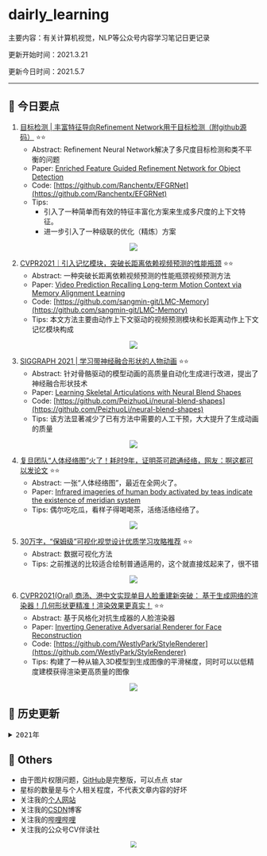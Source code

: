 # dairly_learning
主要内容：有关计算机视觉，NLP等公众号内容学习笔记日更记录

更新开始时间：2021.3.21

更新今日时间：2021.5.7

------



## :paperclip:  今日要点

1. [目标检测 | 丰富特征导向Refinement Network用于目标检测（附github源码）](https://mp.weixin.qq.com/s/Ij6uwXkgvLoVVx8Voklyyg)         :star::star:
   - Abstract: Refinement Neural Network解决了多尺度目标检测和类不平衡的问题
   - Paper: [Enriched Feature Guided Refinement Network for Object Detection](https://openaccess.thecvf.com/content_ICCV_2019/papers/Nie_Enriched_Feature_Guided_Refinement_Network_for_Object_Detection_ICCV_2019_paper.pdf)
   - Code: [https://github.com/Ranchentx/EFGRNet](https://github.com/Ranchentx/EFGRNet)
   - Tips: 
     - 引入了一种简单而有效的特征丰富化方案来生成多尺度的上下文特征。
     - 进一步引入了一种级联的优化（精炼）方案

<div align=center><img src="https://mmbiz.qpic.cn/mmbiz_png/1MtnAxmWSwOicKqaU8hsiaibejndcaJUgyMWqIyNvpVZ3icgicicGLNmHvT90NeyNXib8ZwK6GRSadR6EurewwSGHaMEQ/640?wx_fmt=png&tp=webp&wxfrom=5&wx_lazy=1&wx_co=1" style='zoom:100%'>
</div>

2. [CVPR2021｜引入记忆模块，突破长距离依赖视频预测的性能瓶颈](https://mp.weixin.qq.com/s/GXcoHk9ks_ekVv-o14fVGg)       :star::star:
   - Abstract: 一种突破长距离依赖视频预测的性能瓶颈视频预测方法
   - Paper: [Video Prediction Recalling Long-term Motion Context via Memory Alignment Learning](https://arxiv.org/abs/2104.00924)
   - Code: [https://github.com/sangmin-git/LMC-Memory](https://github.com/sangmin-git/LMC-Memory)
   - Tips: 本文方法主要由动作上下文驱动的视频预测模块和长距离动作上下文记忆模块构成

<div align=center><img src="https://mmbiz.qpic.cn/mmbiz_png/BJbRvwibeSTuWhMkTktMX7SyDicI6UdqGS6FE3Pkj9vuhCoI8WydhboKhz2tiaibLwTzjL1llegmngYqsad0b8rBpg/640?wx_fmt=png&tp=webp&wxfrom=5&wx_lazy=1&wx_co=1" style='zoom:100%'>
</div>


3. [SIGGRAPH 2021 | 学习带神经融合形状的人物动画](https://mp.weixin.qq.com/s/IuvyNRJ6amJn5ya7fr8L6A)       :star::star:
   - Abstract: 针对骨骼驱动的模型动画的高质量自动化生成进行改进，提出了神经融合形状技术
   - Paper: [Learning Skeletal Articulations with Neural Blend Shapes ](https://peizhuoli.github.io/neural-blend-shapes/papers/neural-blend-shapes-camera-ready.pdf)
   - Code: [https://github.com/PeizhuoLi/neural-blend-shapes](https://github.com/PeizhuoLi/neural-blend-shapes)
   - Tips: 该方法显著减少了已有方法中需要的人工干预，大大提升了生成动画的质量

<div align=center><img src="https://mmbiz.qpic.cn/mmbiz_png/3ca6UMoKPP2pJ32mXbM4ufmxVWyphsqPBKPliasicC85tFTia85bJGoxguds9z7pQ4qRPycyxVgt4I6Z31tBrkWnA/640?wx_fmt=png&tp=webp&wxfrom=5&wx_lazy=1&wx_co=1" style='zoom:100%'>
</div>



4. [复旦团队“人体经络图”火了！耗时9年，证明茶可疏通经络，网友：啊这都可以发论文](https://mp.weixin.qq.com/s/n9LShjiEQIm5QTi9C0neOw)       :star::star:
   - Abstract: 一张“人体经络图”，最近在全网火了。
   - Paper: [Infrared imageries of human body activated by teas indicate the existence of meridian system ](https://journal.hep.com.cn/qb/EN/article/downloadArticleFile.do?attachType=PDF&id=29259)
   - Tips: 偶尔吃吃瓜，看样子得喝喝茶，活络活络经络了。

<div align=center><img src="https://mmbiz.qpic.cn/mmbiz_jpg/YicUhk5aAGtA1y0syEZic7Oe5N2LUD0icLsZ2sDHXxxhAaJdXYD2HhOmiaK0zxlribCcSRuTtKZZyfMI1ia6WHiaG3fGg/640?wx_fmt=jpeg&tp=webp&wxfrom=5&wx_lazy=1&wx_co=1" style='zoom:100%'>
</div>

5. [30万字，“保姆级”可视化视觉设计优质学习攻略推荐](https://mp.weixin.qq.com/s/K1x1F7I3KCSSWmsGQH6eKA)       :star::star:
   - Abstract: 数据可视化方法
   - Tips: 之前推送的比较适合绘制普通适用的，这个就直接炫起来了，很不错

<div align=center><img src="https://mmbiz.qpic.cn/mmbiz_png/LVW0j64NZC152iaNAafRBIWUI7LWPxrLO4xzU0FGFr8LD6iaVlg3VAErUibrA3guzs0DjGIib8eoLliaslrLCMmZgfg/640?wx_fmt=png&tp=webp&wxfrom=5&wx_lazy=1&wx_co=1" style='zoom:100%'>
</div>

6. [CVPR2021(Oral) 商汤、港中文实现单目人脸重建新突破： 基于生成网络的渲染器！几何形状更精准！渲染效果更真实！](https://mp.weixin.qq.com/s/H2zdQGVBFY4N0x4MmLf55g)       :star::star:
   - Abstract: 基于风格化对抗生成器的人脸渲染器
   - Paper: [Inverting Generative Adversarial Renderer for Face Reconstruction](https://arxiv.org/pdf/2105.02431.pdf)
   - Code: [https://github.com/WestlyPark/StyleRenderer](https://github.com/WestlyPark/StyleRenderer)
   - Tips:  构建了一种从输入3D模型到生成图像的平滑梯度，同时可以以低精度建模获得渲染更高质量的图像

<div align=center><img src="https://mmbiz.qpic.cn/mmbiz_gif/BJbRvwibeSTuLGuha3GVxopibDV8UbvqWhIWFDlYtsCVfic7qsttBaaBJMb0caWumI6f1EBboB1Gsxz4iaQcqMRHZQ/640?wx_fmt=gif&tp=webp&wxfrom=5&wx_lazy=1" style='zoom:100%'>
</div>

## 


## :paperclip:  历史更新

<pre><details><summary>2021年</summary>
<details><summary>3月</summary>
    1. <a href="notes/202103/0321.md" target="_blank">公众号内容拓展学习笔记（2021.3.21）</a>
    2. <a href="notes/202103/0322.md" target="_blank">公众号内容拓展学习笔记（2021.3.22）</a>
    3. <a href="notes/202103/0323.md" target="_blank">公众号内容拓展学习笔记（2021.3.23）</a>
    4. <a href="notes/202103/0324.md" target="_blank">公众号内容拓展学习笔记（2021.3.24）</a>
    5. <a href="notes/202103/0325.md" target="_blank">公众号内容拓展学习笔记（2021.3.25）</a>
    6. <a href="notes/202103/0326.md" target="_blank">公众号内容拓展学习笔记（2021.3.26）</a>
    7. <a href="notes/202103/0327.md" target="_blank">公众号内容拓展学习笔记（2021.3.27）</a>
    8. <a href="notes/202103/0328.md" target="_blank">公众号内容拓展学习笔记（2021.3.28）</a>
    9. <a href="notes/202103/0329.md" target="_blank">公众号内容拓展学习笔记（2021.3.29）</a>
    10. <a href="notes/202103/0330.md" target="_blank">公众号内容拓展学习笔记（2021.3.30）</a>
    11. <a href="notes/202103/0331.md" target="_blank">公众号内容拓展学习笔记（2021.3.31）</a>
</details>
<details><summary>4月</summary>
    1. <a href="notes/202104/0401.md" target="_blank">公众号内容拓展学习笔记（2021.4.1）</a>
    2. <a href="notes/202104/0402.md" target="_blank">公众号内容拓展学习笔记（2021.4.2）</a>
    3. <a href="notes/202104/0403.md" target="_blank">公众号内容拓展学习笔记（2021.4.3）</a>
    4. <a href="notes/202104/0404.md" target="_blank">公众号内容拓展学习笔记（2021.4.4）</a>
    5. <a href="notes/202104/0405.md" target="_blank">公众号内容拓展学习笔记（2021.4.5）</a>
    6. <a href="notes/202104/0406.md" target="_blank">公众号内容拓展学习笔记（2021.4.6）</a>
    7. <a href="notes/202104/0407.md" target="_blank">公众号内容拓展学习笔记（2021.4.7）</a>
    8. <a href="notes/202104/0408.md" target="_blank">公众号内容拓展学习笔记（2021.4.8）</a>
    9. <a href="notes/202104/0409.md" target="_blank">公众号内容拓展学习笔记（2021.4.9）</a>
    10. <a href="notes/202104/0410.md" target="_blank">公众号内容拓展学习笔记（2021.4.10）</a>
    11. <a href="notes/202104/0411.md" target="_blank">公众号内容拓展学习笔记（2021.4.11）</a>
    12. <a href="notes/202104/0412.md" target="_blank">公众号内容拓展学习笔记（2021.4.12）</a>
    13. <a href="notes/202104/0413.md" target="_blank">公众号内容拓展学习笔记（2021.4.13）</a>
    14. <a href="notes/202104/0414.md" target="_blank">公众号内容拓展学习笔记（2021.4.14）</a>
    15. <a href="notes/202104/0415.md" target="_blank">公众号内容拓展学习笔记（2021.4.15）</a>
    16. <a href="notes/202104/0416.md" target="_blank">公众号内容拓展学习笔记（2021.4.16）</a>
    17. <a href="notes/202104/0417.md" target="_blank">公众号内容拓展学习笔记（2021.4.17）</a>
    18. <a href="notes/202104/0418.md" target="_blank">公众号内容拓展学习笔记（2021.4.18）</a>
    19. <a href="notes/202104/0419.md" target="_blank">公众号内容拓展学习笔记（2021.4.19）</a>
    20. <a href="notes/202104/0420.md" target="_blank">公众号内容拓展学习笔记（2021.4.20）</a>
    21. <a href="notes/202104/0421.md" target="_blank">公众号内容拓展学习笔记（2021.4.21）</a>
    22. <a href="notes/202104/0422.md" target="_blank">公众号内容拓展学习笔记（2021.4.22）</a>
    23. <a href="notes/202104/0423.md" target="_blank">公众号内容拓展学习笔记（2021.4.23）</a>
    24. <a href="notes/202104/0424.md" target="_blank">公众号内容拓展学习笔记（2021.4.24）</a>
    25. <a href="notes/202104/0425.md" target="_blank">公众号内容拓展学习笔记（2021.4.25）</a>
    26. <a href="notes/202104/0426.md" target="_blank">公众号内容拓展学习笔记（2021.4.26）</a>
    27. <a href="notes/202104/0427.md" target="_blank">公众号内容拓展学习笔记（2021.4.27）</a>
    28. <a href="notes/202104/0428.md" target="_blank">公众号内容拓展学习笔记（2021.4.28）</a>
    29. <a href="notes/202104/0429.md" target="_blank">公众号内容拓展学习笔记（2021.4.29）</a>
    30. <a href="notes/202104/0430.md" target="_blank">公众号内容拓展学习笔记（2021.4.30）</a>
</details>
<details><summary>5月</summary>
    1. <a href="notes/202105/0501.md" target="_blank">公众号内容拓展学习笔记（2021.5.1）</a>
    2. <a href="notes/202105/0502.md" target="_blank">公众号内容拓展学习笔记（2021.5.2）</a>
    3. <a href="notes/202105/0503.md" target="_blank">公众号内容拓展学习笔记（2021.5.3）</a>
    4. <a href="notes/202105/0504.md" target="_blank">公众号内容拓展学习笔记（2021.5.4）</a>
    5. <a href="notes/202105/0505.md" target="_blank">公众号内容拓展学习笔记（2021.5.5）</a>
    6. <a href="notes/202105/0506.md" target="_blank">公众号内容拓展学习笔记（2021.5.6）</a>
    7. <a href="notes/202105/0507.md" target="_blank">公众号内容拓展学习笔记（2021.5.7）</a>
</details>
</pre>




## :paperclip:  Others

- 由于图片权限问题，[GitHub](https://github.com/xiaoxuebajie/dairly_learning)是完整版，可以点点 star
- 星标的数量是与个人相关程度，不代表文章内容的好坏
- 关注我的[个人网站](http://www.cvbds.cn/)
- 关注我的[CSDN](https://blog.csdn.net/xiaoxuebajie)博客
- 关注我的[哔哩哔哩](https://space.bilibili.com/424394389)
- 关注我的公众号CV伴读社

<div align=center><img src="https://img-blog.csdnimg.cn/202005031406335.jpg" style='zoom:80%'>
</div>